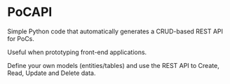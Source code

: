 # PoCAPI
Simple Python code that automatically generates a CRUD-based REST API for PoCs.

Useful when prototyping front-end applications.

Define your own models (entities/tables) and use the REST API to Create, Read, Update and Delete data.
